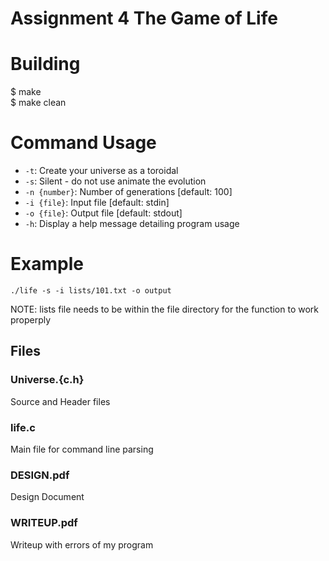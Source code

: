 # Assignment 4 The Game of Life

# Building
$ make\
$ make clean

# Command Usage
- <code>-t</code>: Create your universe as a toroidal
- <code>-s</code>: Silent - do not use animate the evolution
- <code>-n {number}</code>: Number of generations [default: 100]
- <code>-i {file}</code>: Input file [default: stdin]
- <code>-o {file}</code>: Output file [default: stdout]
- <code>-h</code>: Display a help message detailing program usage

# Example
```
./life -s -i lists/101.txt -o output
```
NOTE: lists file needs to be within the file directory for the function to work properply

## Files

### Universe.{c.h}
Source and Header files

### life.c
Main file for command line parsing

### DESIGN.pdf
Design Document

### WRITEUP.pdf
Writeup with errors of my program


